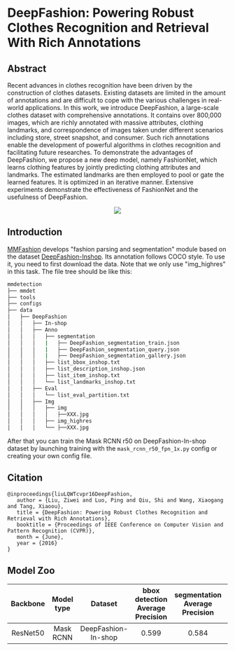# DeepFashion: Powering Robust Clothes Recognition and Retrieval With Rich Annotations

## Abstract

<!-- [ABSTRACT] -->

Recent advances in clothes recognition have been driven by the construction of clothes datasets. Existing datasets are limited in the amount of annotations and are difficult to cope with the various challenges in real-world applications. In this work, we introduce DeepFashion, a large-scale clothes dataset with comprehensive annotations. It contains over 800,000 images, which are richly annotated with massive attributes, clothing landmarks, and correspondence of images taken under different scenarios including store, street snapshot, and consumer. Such rich annotations enable the development of powerful algorithms in clothes recognition and facilitating future researches. To demonstrate the advantages of DeepFashion, we propose a new deep model, namely FashionNet, which learns clothing features by jointly predicting clothing attributes and landmarks. The estimated landmarks are then employed to pool or gate the learned features. It is optimized in an iterative manner. Extensive experiments demonstrate the effectiveness of FashionNet and the usefulness of DeepFashion.

<!-- [IMAGE] -->
<div align=center>
<img src="https://user-images.githubusercontent.com/40661020/143876310-08470a6a-ea3a-4ec1-a6f2-8ec5df36a8a0.png"/>
</div>

<!-- [PAPER_TITLE: DeepFashion: Powering Robust Clothes Recognition and Retrieval With Rich Annotations] -->
<!-- [PAPER_URL: https://openaccess.thecvf.com/content_cvpr_2016/html/Liu_DeepFashion_Powering_Robust_CVPR_2016_paper.html] -->

## Introduction

<!-- [DATASET] -->

[MMFashion](https://github.com/open-mmlab/mmfashion) develops "fashion parsing and segmentation" module
based on the dataset
[DeepFashion-Inshop](https://drive.google.com/drive/folders/0B7EVK8r0v71pVDZFQXRsMDZCX1E?usp=sharing).
Its annotation follows COCO style.
To use it, you need to first download the data. Note that we only use "img_highres" in this task.
The file tree should be like this:

```sh
mmdetection
├── mmdet
├── tools
├── configs
├── data
│   ├── DeepFashion
│   │   ├── In-shop
│   │   ├── Anno
│   │   │   ├── segmentation
│   │   │   |   ├── DeepFashion_segmentation_train.json
│   │   │   |   ├── DeepFashion_segmentation_query.json
│   │   │   |   ├── DeepFashion_segmentation_gallery.json
│   │   │   ├── list_bbox_inshop.txt
│   │   │   ├── list_description_inshop.json
│   │   │   ├── list_item_inshop.txt
│   │   │   └── list_landmarks_inshop.txt
│   │   ├── Eval
│   │   │   └── list_eval_partition.txt
│   │   ├── Img
│   │   │   ├── img
│   │   │   │   ├──XXX.jpg
│   │   │   ├── img_highres
│   │   │   └── ├──XXX.jpg

```

After that you can train the Mask RCNN r50 on DeepFashion-In-shop dataset by launching training with the `mask_rcnn_r50_fpn_1x.py` config
or creating your own config file.

## Citation

```
@inproceedings{liuLQWTcvpr16DeepFashion,
   author = {Liu, Ziwei and Luo, Ping and Qiu, Shi and Wang, Xiaogang and Tang, Xiaoou},
   title = {DeepFashion: Powering Robust Clothes Recognition and Retrieval with Rich Annotations},
   booktitle = {Proceedings of IEEE Conference on Computer Vision and Pattern Recognition (CVPR)},
   month = {June},
   year = {2016}
}
```

## Model Zoo

|   Backbone  |  Model type  |       Dataset       |  bbox detection Average Precision  | segmentation Average Precision |  Config |      Download (Google)      |
| :---------: | :----------: | :-----------------: | :--------------------------------: | :----------------------------: | :---------:| :-------------------------: |
|   ResNet50  |   Mask RCNN  | DeepFashion-In-shop |                0.599               |              0.584             |[config](https://github.com/open-mmlab/mmdetection/blob/master/configs/deepfashion/mask_rcnn_r50_fpn_15e_deepfashion.py)|  [model](https://download.openmmlab.com/mmdetection/v2.0/deepfashion/mask_rcnn_r50_fpn_15e_deepfashion/mask_rcnn_r50_fpn_15e_deepfashion_20200329_192752.pth) &#124; [log](https://download.openmmlab.com/mmdetection/v2.0/deepfashion/mask_rcnn_r50_fpn_15e_deepfashion/20200329_192752.log.json)   |
